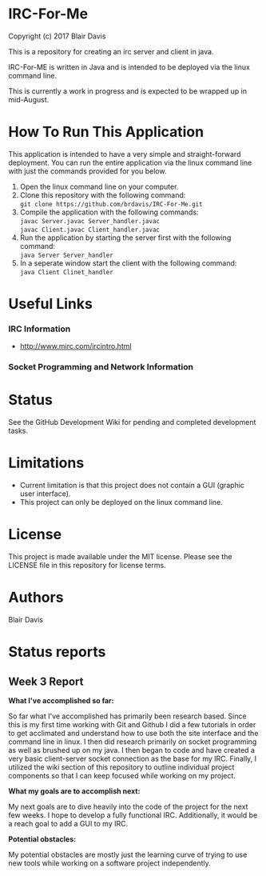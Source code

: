 # IRC-For-Me
Copyright (c) 2017 Blair Davis

This is a repository for creating an irc server and client in java.

IRC-For-ME is written in Java and is intended to be deployed via the linux command line.

This is currently a work in progress and is expected to be wrapped up in mid-August.


# How To Run This Application

This application is intended to have a very simple and straight-forward deployment. You can run the entire application via the linux command line with just the commands provided for you below.  

1. Open the linux command line on your computer.  
1. Clone this repository with the following command:    
`git clone https://github.com/brdavis/IRC-For-Me.git `  
1. Compile the application with the following commands:    
`javac Server.javac Server_handler.javac `    
`javac Client.javac Client_handler.javac`    
1. Run the application by starting the server first with the following command:    
`java Server Server_handler`  
1. In a seperate window start the client with the following command:    
`java Client Clinet_handler`

# Useful Links
### IRC Information
* http://www.mirc.com/ircintro.html

### Socket Programming and Network Information

# Status

See the GitHub Development Wiki for pending and completed development tasks.

# Limitations
 * Current limitation is that this project does not contain a GUI (graphic user interface).
 * This project can only be deployed on the linux command line. 

# License
This project is made available under the MIT license. Please see the LICENSE file in this repository for license terms.

# Authors
Blair Davis

# Status reports

## Week 3 Report

  **What I've accomplished so far:**
  
  So far what I've accomplished has primarily been research based. Since this is my first time working with Git and Github I did a few tutorials in order to get acclimated and understand how to use both the site interface and the command line in linux. I then did research primarily on socket programming as well as brushed up on my java. I then began to code and have created a very basic client-server socket connection as the base for my IRC. Finally, I utilized the wiki section of this repository to outline individual project components so that I can keep focused while working on my project.  
  
  **What my goals are to accomplish next:**   
  
  My next goals are to dive heavily into the code of the project for the next few weeks. I hope to develop a fully functional IRC. Additionally, it would be a reach goal to add a GUI to my IRC.  
  
  **Potential obstacles:**    
  
  My potential obstacles are mostly just the learning curve of trying to use new tools while working on a software project independently.   
